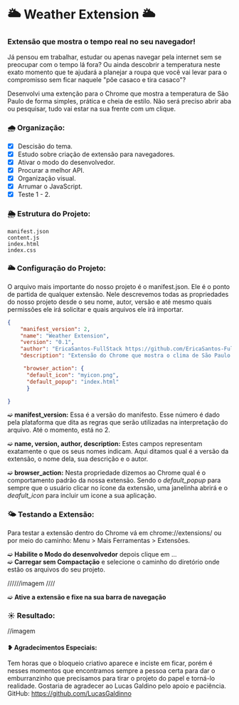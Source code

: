 # 🌥 Weather Extension 🌥
### Extensão que mostra o tempo real no seu navegador!

Já pensou em trabalhar, estudar ou apenas navegar pela internet sem se preocupar com o tempo lá fora? Ou ainda descobrir a temperatura neste exato momento que te ajudará a planejar a roupa que você vai levar para o compromisso sem ficar naquele "põe casaco e tira casaco"?

Desenvolvi uma extenção para o Chrome que mostra a temperatura de São Paulo de forma simples, prática e cheia de estilo. Não será preciso abrir aba ou pesquisar, tudo vai estar na sua frente com um clique.

### 🌧 Organização:
- [x] Descisão do tema.
- [x] Estudo sobre criação de extensão para navegadores.
- [x] Ativar o modo do desenvolvedor.
- [x] Procurar a melhor API.
- [x] Organização visual.
- [x] Arrumar o JavaScript.
- [x] Teste 1 - 2.

### 🌦 Estrutura do Projeto:
~~~
manifest.json
content.js
index.html
index.css
~~~

### 🌥 Configuração do Projeto:
O arquivo mais importante do nosso projeto é o manifest.json. Ele é o ponto de partida de qualquer extensão. Nele descrevemos todas as propriedades do nosso projeto desde o seu nome, autor, versão e até mesmo quais permissões ele irá solicitar e quais arquivos ele irá importar.

~~~json
{
    "manifest_version": 2,
    "name": "Weather Extension",
    "version": "0.1",
    "author": "EricaSantos-FullStack https://github.com/EricaSantos-FullStack",
    "description": "Extensão do Chrome que mostra o clima de São Paulo de forma simples, prática e cheia de estilo.",

     "browser_action": {
      "default_icon": "myicon.png",
      "default_popup": "index.html"
      }

}
~~~

➫ **manifest_version:** Essa é a versão do manifesto. Esse número é dado pela plataforma que dita as regras que serão utilizadas na interpretação do arquivo. Até o momento, está no 2.

➫ **name, version, author, description:** Estes campos representam exatamente o que os seus nomes indicam. Aqui ditamos qual é a versão da extensão, o nome dela, sua descrição e o autor.

➫ **browser_action:** Nesta propriedade dizemos ao Chrome qual é o comportamento padrão da nossa extensão. Sendo o *default_popup* para sempre que o usuário clicar no ícone da extensão, uma janelinha abrirá e o *deafult_icon* para incluir um icone a sua aplicação.

### 🌤 Testando a Extensão:
Para testar a extensão dentro do Chrome vá em chrome://extensions/ ou por meio do caminho: Menu > Mais Ferramentas > Extensões.

➫ **Habilite o Modo do desenvolvedor** depois clique em ...  
➫ **Carregar sem Compactação** e selecione o caminho do diretório onde estão os arquivos do seu projeto.

//////imagem ////

➫ **Ative a extensão e fixe na sua barra de navegação**

### ☀ Resultado:

//imagem

#### ❥ Agradecimentos Especiais:

Tem horas que o bloqueio criativo aparece e inciste em ficar, porém é nesses momentos que encontramos sempre a pessoa certa para dar o emburranzinho que precisamos para tirar o projeto do papel e torná-lo realidade. 
Gostaria de agradecer ao Lucas Galdino pelo apoio e paciência.
GitHub: https://github.com/LucasGaldinno
